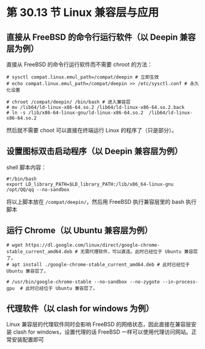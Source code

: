 # 第 30.13 节 Linux 兼容层与应用


## 直接从 FreeBSD 的命令行运行软件（以 Deepin 兼容层为例）

直接从 FreeBSD 的命令行运行软件而不需要 chroot 的方法：

```
# sysctl compat.linux.emul_path=/compat/deepin # 立即生效
# echo compat.linux.emul_path=/compat/deepin >> /etc/sysctl.conf # 永久化设置
```
```
# chroot /compat/deepin/ /bin/bash # 进入兼容层
# mv /lib64/ld-linux-x86-64.so.2 /lib64/ld-linux-x86-64.so.2.back
# ln -s /lib/x86-64-linux-gnu/ld-linux-x86-64.so.2  /lib64/ld-linux-x86-64.so.2
```

然后就不需要 choot 可以直接在终端运行 Linux 的程序了（只是部分）。

## 设置图标双击启动程序（以 Deepin 兼容层为例）

shell 脚本内容：

```
#!/bin/bash
export LD_library_PATH=$LD_library_PATH:/lib/x86_64-linux-gnu
/opt/QQ/qq --no-sandbox
```

将以上脚本放在 `/compat/deepin/`，然后用 FreeBSD 执行兼容层里的 bash 执行脚本

## 运行 Chrome（以 Ubuntu 兼容层为例）

```
# wget https://dl.google.com/linux/direct/google-chrome-stable_current_amd64.deb # 无需代理软件，可以直连。此时已经位于 Ubuntu 兼容层了。
# apt install ./google-chrome-stable_current_amd64.deb # 此时已经位于 Ubuntu 兼容层了。
```

```
# /usr/bin/google-chrome-stable --no-sandbox --no-zygote --in-process-gpu  # 此时已经位于 Ubuntu 兼容层了。
```


## 代理软件（以 clash for windows 为例）


Linux 兼容层的代理软件同时会影响 FreeBSD 的网络状态，因此直接在兼容层安装 clash for windows，设置代理的话 FreeBSD 一样可以使用代理访问网站。正常安装配置即可
